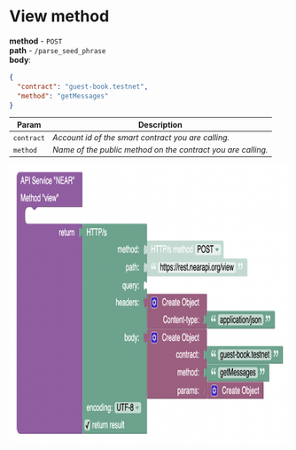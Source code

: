 # View method  

**method** - `POST`  
**path** - `/parse_seed_phrase`  
**body**:
```JSON
{
  "contract": "guest-book.testnet",
  "method": "getMessages"
}
```


| Param      | Description                                                                               |
| ---------- | ----------------------------------------------------------------------------------------- |
| `contract` | _Account id of the smart contract you are calling._                                       |
| `method`   | _Name of the public method on the contract you are calling._                              |

<img src="../img/method_view.png" height="500px">

